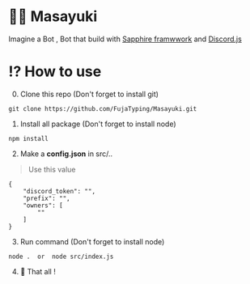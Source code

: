 # 👦🏻 Masayuki
Imagine a Bot , Bot that build with [Sapphire framwwork](sapphirejs.dev) and [Discord.js](https://discordjs.guide/#before-you-begin)

# ⁉ How to use
0. Clone this repo (Don't forget to install git)
```
git clone https://github.com/FujaTyping/Masayuki.git
```
1. Install all package (Don't forget to install node)
```
npm install
```
2. Make a **config.json** in src/..
> Use this value
```
{
    "discord_token": "",
    "prefix": "",
    "owners": [
        ""
    ]
}
```
3. Run command (Don't forget to install node)
```
node .  or  node src/index.js
```
4. 🎉 That all !
